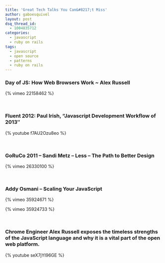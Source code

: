 ```yaml
---
title: 'Great Tech Talks You Can&#8217;t Miss'
author: gaboesquivel
layout: post
dsq_thread_id:
  - 1004835712
categories:
  - javascript
  - ruby on rails
tags:
  - javascript
  - open source
  - patterns
  - ruby on rails
---
```

<h3>Day of JS: How Web Browsers Work ~ Alex Russell</h3>

{% vimeo 22158462 %}

<!--more-->

&nbsp;

<h3>Fluent 2012: Paul Irish, &#8220;Javascript Development Workflow of 2013&#8243;</h3>

{% youtube f7AU2Ozu8eo %}

&nbsp;

<h3>GoRuCo 2011 &#8211; Sandi Metz &#8211; Less &#8211; The Path to Better Design</h3>

{% vimeo 26330100 %}

&nbsp;

<h3>Addy Osmani &#8211; Scaling Your JavaScript</h3> 

{% vimeo 35924671 %}

{% vimeo 35924733 %}

&nbsp;

<h3>Chrome Engineer Alex Russell exposes the timeless strengths of the JavaScript language and why it is a vital part of the open web platform.</h3>

{% youtube seX7jYI96GE %}
